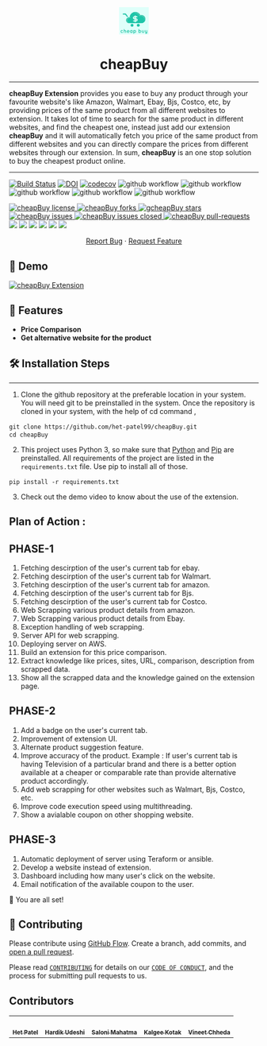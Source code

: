 <p align="center">
  <a href="link-of-our-extension">
    <img alt="GitHub Profile Readme Generator" src="code/extension/images/cheapbuy.png" width="60" />
  </a>
</p>
<h1 align="center">
  cheapBuy
</h1>

---

**cheapBuy Extension** provides you ease to buy any product through your favourite website's like Amazon, Walmart, Ebay, Bjs, Costco, etc, by providing prices of the same product from all different websites to extension. It takes lot of time to search for the same product in different websites, and find the cheapest one, instead just add our extension **cheapBuy** and it will automatically fetch you price of the same product from different websites and you can directly compare the prices from different websites through our extension. In sum, **cheapBuy** is an one stop solution to buy the cheapest product online.

---
[![Build Status](https://app.travis-ci.com/het-patel99/cheapBuy.svg?branch=main)](https://app.travis-ci.com/github/het-patel99/cheapBuy/builds/238891348)
[![DOI](https://zenodo.org/badge/DOI/10.5281/zenodo.5540375.svg)](https://doi.org/10.5281/zenodo.5540375)
[![codecov](https://codecov.io/gh/het-patl99/cheapBuy/branch/main/graph/badge.svg?token=c99f4109-92be-4066-9813-339a00494970)](https://codecov.io/gh/het-patel99/cheapBuy/)
![github workflow](https://github.com/het-patel99/cheapBuy/actions/workflows/unit_test.yml/badge.svg)
![github workflow](https://github.com/het-patel99/cheapBuy/actions/workflows/style_checker.yml/badge.svg)
![github workflow](https://github.com/het-patel99/cheapBuy/actions/workflows/main.yml/badge.svg)
![github workflow](https://github.com/het-patel99/cheapBuy/actions/workflows/code_cov.yml/badge.svg)
![github workflow](https://github.com/het-patel99/cheapBuy/actions/workflows/close_as_a_feature.yml/badge.svg)
<!--Badges-->
<a href="https://github.com/het-patel99/cheapBuy/blob/master/LICENSE" target="blank">
<img src="https://img.shields.io/github/license/het-patel99/cheapBuy?style=flat-square" alt="cheapBuy license" />
</a>
<a href="https://github.com/het-patel99/cheapBuy/fork" target="blank">
<img src="https://img.shields.io/github/forks/het-patel99/cheapBuy?style=flat-square" alt="cheapBuy forks"/>
</a>
<a href="https://github.com/het-patel99/cheapBuy/stargazers" target="blank">
<img src="https://img.shields.io/github/stars/het-patel99/cheapBuy?style=flat-square" alt="gcheapBuy stars"/>
</a>
<a href="https://github.com/het-patel99/cheapBuy/issues" target="blank">
<img src="https://img.shields.io/github/issues/het-patel99/cheapBuy?style=flat-square" alt="cheapBuy issues"/>
</a>
<a href="https://github.com/het-patel99/cheapBuy/issues" target="blank">
<img src="https://img.shields.io/github/issues-closed/het-patel99/cheapBuy" alt="cheapBuy issues closed"/>
</a>
<a href="https://github.com/het-patel99/cheapBuy/pulls" target="blank">
<img src="https://img.shields.io/github/issues-pr/het-patel99/cheapBuy?style=flat-square" alt="cheapBuy pull-requests"/>
</a>

<a href="https://github.com/het-patel99/cheapBuy/graphs/contributors" alt="Contributors">
<img src="https://img.shields.io/github/contributors/het-patel99/cheapBuy" /></a>

<a href="https://github.com/sal0ni/cheapBuy/milestones" alt="milestones">
<img src="https://img.shields.io/github/milestones/all/het-patel99/cheapBuy" /></a> 

<a href="https://github.com/sal0ni/cheapBuy/graphs/commit-activity" alt="commit activity">
<img src="https://img.shields.io/github/commit-activity/w/het-patel99/cheapBuy" /></a> 

<a href="https://github.com/sal0ni/cheapBuy/discussions" alt="discussion">
<img src="https://img.shields.io/github/discussions/het-patel99/cheapBuy" /></a> 

<a href="https://img.shields.io/github/repo-size/het-patel99/cheapBuy" alt="repo size">
<img src="https://img.shields.io/github/repo-size/het-patel99/cheapBuy" /></a>

<a href="https://img.shields.io/tokei/lines/github/het-patel99/cheapBuy" alt="total lines">
<img src="https://img.shields.io/tokei/lines/github/het-patel99/cheapBuy" /></a> 


<p align="center">
    <a href="https://github.com/het-patel99/cheapBuy/issues/new/choose">Report Bug</a>
    ·
    <a href="https://github.com/het-patel99/cheapBuy/issues/new/choose">Request Feature</a>
</p>

## 🚀 Demo 

[![cheapBuy Extension](https://img.youtube.com/vi/Rd5pno8FuD4/0.jpg)](https://www.youtube.com/watch?v=Rd5pno8FuD4)
## 🧐 Features
- **Price Comparison**
- **Get alternative website for the product**


## 🛠️ Installation Steps

---
1. Clone the github repository at the preferable location in your system. You will need git to be preinstalled in the system. Once the repository is cloned in your system, with the help of cd command ,
```
git clone https://github.com/het-patel99/cheapBuy.git
cd cheapBuy
```
2. This project uses Python 3, so make sure that [Python](https://www.python.org/downloads/) and [Pip](https://pip.pypa.io/en/stable/installation/) are preinstalled. All requirements of the project are listed in the ```requirements.txt``` file. Use pip to install all of those.
```
pip install -r requirements.txt
```
3. Check out the demo video to know about the use of the extension.

## Plan of Action :
## PHASE-1
1. Fetching descirption of the user's current tab for ebay.
2. Fetching descirption of the user's current tab for Walmart.
3. Fetching descirption of the user's current tab for amazon.
4. Fetching descirption of the user's current tab for Bjs.
5. Fetching descirption of the user's current tab for Costco.
6. Web Scrapping various product details from amazon.
7. Web Scrapping various product details from Ebay.
8. Exception handling of web scrapping.
9. Server API for web scrapping.
10. Deploying server on AWS.
11. Build an extension for this price comparison.
12. Extract knowledge like prices, sites, URL, comparison, description from scrapped data.
13. Show all the scrapped data and the knowledge gained on the extension page.

## PHASE-2
1. Add a badge on the user's current tab.
2. Improvement of extension UI.
3. Alternate product suggestion feature.
4. Improve accuracy of the product. Example : If user's current tab is having Television of a particular brand and there is a better option available at a cheaper or comparable rate than provide alternative product accordingly.
5. Add web scrapping for other websites such as Walmart, Bjs, Costco, etc.
6. Improve code execution speed using multithreading.
7. Show a avialable coupon on other shopping website.

## PHASE-3
1. Automatic deployment of server using Teraform or ansible.
2. Develop a website instead of extension.
3. Dashboard including how many user's click on the website.
4. Email notification of the available coupon to the user.


🌟 You are all set!

## 🍰 Contributing
Please contribute using [GitHub Flow](https://guides.github.com/introduction/flow). Create a branch, add commits, and [open a pull request](https://github.com/het=patel99/cheapBuy/compare).

Please read [`CONTRIBUTING`](CONTRIBUTING.md) for details on our [`CODE OF CONDUCT`](CODE_OF_CONDUCT.md), and the process for submitting pull requests to us.


## Contributors

<table>
  <tr>
    <td align="center"><a href="https://github.com/het-patel99"><img src="https://avatars.githubusercontent.com/u/44945317?s=400&u=c05d1c4c8cf27c526d9d8c72b0725255500591cd&v=4" width="75px;" alt=""/><br /><sub><b>Het Patel</b></sub></a></td>
    <td align="center"><a href="https://github.com/hvudeshi"><img src="https://avatars.githubusercontent.com/u/22682878?v=4" width="75px;" alt=""/><br /><sub><b>Hardik Udeshi</b></sub></a><br /></td>
    <td align="center"><a href="https://github.com/sal0ni"><img src="https://avatars.githubusercontent.com/u/37000199?v=4" width="75px;" alt=""/><br /><sub><b>Saloni Mahatma</b></sub></a><br /></td>
    <td align="center"><a href="https://github.com/kalgeekotak99"><img src="https://avatars.githubusercontent.com/u/43135408?v=4" width="75px;" alt=""/><br /><sub><b>Kalgee Kotak</b></sub></a><br /></td>
    <td align="center"><a href="https://github.com/Vineet2311"><img src="https://avatars.githubusercontent.com/u/89501442?v=4" width="75px;" alt=""/><br /><sub><b>Vineet Chheda</b></sub></a><br /></td>
  </tr>
</table>
